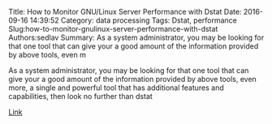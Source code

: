Title: How to Monitor GNU/Linux Server Performance with Dstat
Date: 2016-09-16 14:39:52
Category: data processing
Tags: Dstat, performance
Slug:how-to-monitor-gnulinux-server-performance-with-dstat
Authors:sedlav
Summary: As a system administrator, you may be looking for that one tool that can give your a good amount of the information provided by above tools, even m

> 
As a system administrator, you may be looking for that one tool that can give your a good amount of the information provided by above tools, even more, a single and powerful tool that has additional features and capabilities, then look no further than dstat

[Link](http://www.tecmint.com/dstat-monitor-linux-server-performance-process-memory-network)

